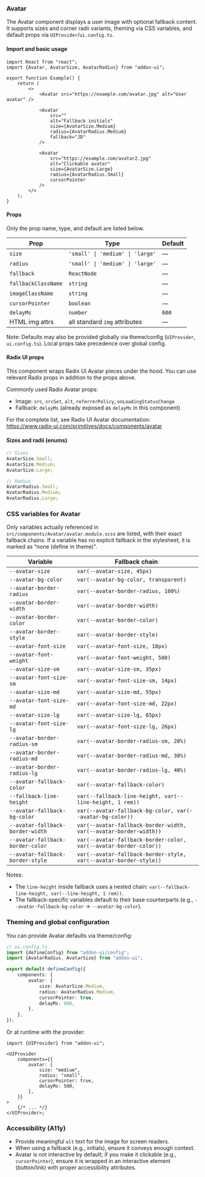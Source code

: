 ### Avatar

The Avatar component displays a user image with optional fallback content. It supports sizes and corner radii variants, theming via CSS variables, and default props via `UIProvider`/`ui.config.ts`.

#### Import and basic usage

```tsx
import React from "react";
import {Avatar, AvatarSize, AvatarRadius} from "addon-ui";

export function Example() {
    return (
        <>
            <Avatar src="https://example.com/avatar.jpg" alt="User avatar" />

            <Avatar
                src=""
                alt="Fallback initials"
                size={AvatarSize.Medium}
                radius={AvatarRadius.Medium}
                fallback="JD"
            />

            <Avatar
                src="https://example.com/avatar2.jpg"
                alt="Clickable avatar"
                size={AvatarSize.Large}
                radius={AvatarRadius.Small}
                cursorPointer
            />
        </>
    );
}
```

#### Props

Only the prop name, type, and default are listed below.

| Prop                | Type                             | Default |
| ------------------- | -------------------------------- | ------- |
| `size`              | `'small' \| 'medium' \| 'large'` | —       |
| `radius`            | `'small' \| 'medium' \| 'large'` | —       |
| `fallback`          | `ReactNode`                      | —       |
| `fallbackClassName` | `string`                         | —       |
| `imageClassName`    | `string`                         | —       |
| `cursorPointer`     | `boolean`                        | —       |
| `delayMs`           | `number`                         | `600`   |
| HTML img attrs      | all standard `img` attributes    | —       |

Note: Defaults may also be provided globally via theme/config (`UIProvider`, `ui.config.ts`). Local props take precedence over global config.

#### Radix UI props

This component wraps Radix UI Avatar pieces under the hood. You can use relevant Radix props in addition to the props above.

Commonly used Radix Avatar props:

- Image: `src`, `srcSet`, `alt`, `referrerPolicy`, `onLoadingStatusChange`
- Fallback: `delayMs` (already exposed as `delayMs` in this component)

For the complete list, see Radix UI Avatar documentation:
https://www.radix-ui.com/primitives/docs/components/avatar

#### Sizes and radii (enums)

```ts
// Sizes
AvatarSize.Small;
AvatarSize.Medium;
AvatarSize.Large;

// Radius
AvatarRadius.Small;
AvatarRadius.Medium;
AvatarRadius.Large;
```

### CSS variables for Avatar

Only variables actually referenced in `src/components/Avatar/avatar.module.scss` are listed, with their exact fallback chains. If a variable has no explicit fallback in the stylesheet, it is marked as “none (define in theme)”.

| Variable                         | Fallback chain                                                    |
| -------------------------------- | ----------------------------------------------------------------- |
| `--avatar-size`                  | `var(--avatar-size, 45px)`                                        |
| `--avatar-bg-color`              | `var(--avatar-bg-color, transparent)`                             |
| `--avatar-border-radius`         | `var(--avatar-border-radius, 100%)`                               |
| `--avatar-border-width`          | `var(--avatar-border-width)`                                      |
| `--avatar-border-color`          | `var(--avatar-border-color)`                                      |
| `--avatar-border-style`          | `var(--avatar-border-style)`                                      |
| `--avatar-font-size`             | `var(--avatar-font-size, 18px)`                                   |
| `--avatar-font-weight`           | `var(--avatar-font-weight, 500)`                                  |
| `--avatar-size-sm`               | `var(--avatar-size-sm, 35px)`                                     |
| `--avatar-font-size-sm`          | `var(--avatar-font-size-sm, 14px)`                                |
| `--avatar-size-md`               | `var(--avatar-size-md, 55px)`                                     |
| `--avatar-font-size-md`          | `var(--avatar-font-size-md, 22px)`                                |
| `--avatar-size-lg`               | `var(--avatar-size-lg, 65px)`                                     |
| `--avatar-font-size-lg`          | `var(--avatar-font-size-lg, 26px)`                                |
| `--avatar-border-radius-sm`      | `var(--avatar-border-radius-sm, 20%)`                             |
| `--avatar-border-radius-md`      | `var(--avatar-border-radius-md, 30%)`                             |
| `--avatar-border-radius-lg`      | `var(--avatar-border-radius-lg, 40%)`                             |
| `--avatar-fallback-color`        | `var(--avatar-fallback-color)`                                    |
| `--fallback-line-height`         | `var(--fallback-line-height, var(--line-height, 1 rem))`          |
| `--avatar-fallback-bg-color`     | `var(--avatar-fallback-bg-color, var(--avatar-bg-color))`         |
| `--avatar-fallback-border-width` | `var(--avatar-fallback-border-width, var(--avatar-border-width))` |
| `--avatar-fallback-border-color` | `var(--avatar-fallback-border-color, var(--avatar-border-color))` |
| `--avatar-fallback-border-style` | `var(--avatar-fallback-border-style, var(--avatar-border-style))` |

Notes:

- The `line-height` inside fallback uses a nested chain: `var(--fallback-line-height, var(--line-height, 1 rem))`.
- The fallback-specific variables default to their base counterparts (e.g., `--avatar-fallback-bg-color` → `--avatar-bg-color`).

### Theming and global configuration

You can provide Avatar defaults via theme/config:

```ts
// ui.config.ts
import {defineConfig} from "addon-ui/config";
import {AvatarRadius, AvatarSize} from "addon-ui";

export default defineConfig({
    components: {
        avatar: {
            size: AvatarSize.Medium,
            radius: AvatarRadius.Medium,
            cursorPointer: true,
            delayMs: 600,
        },
    },
});
```

Or at runtime with the provider:

```tsx
import {UIProvider} from "addon-ui";

<UIProvider
    components={{
        avatar: {
            size: "medium",
            radius: "small",
            cursorPointer: true,
            delayMs: 500,
        },
    }}
>
    {/* ... */}
</UIProvider>;
```

### Accessibility (A11y)

- Provide meaningful `alt` text for the image for screen readers.
- When using a fallback (e.g., initials), ensure it conveys enough context.
- Avatar is not interactive by default; if you make it clickable (e.g., `cursorPointer`), ensure it is wrapped in an interactive element (button/link) with proper accessibility attributes.
